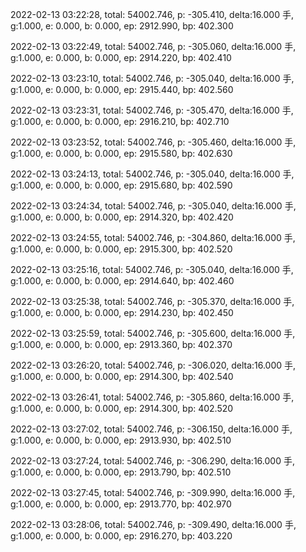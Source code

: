 2022-02-13 03:22:28, total: 54002.746, p: -305.410, delta:16.000 手, g:1.000, e: 0.000, b: 0.000, ep: 2912.990, bp: 402.300

2022-02-13 03:22:49, total: 54002.746, p: -305.060, delta:16.000 手, g:1.000, e: 0.000, b: 0.000, ep: 2914.220, bp: 402.410

2022-02-13 03:23:10, total: 54002.746, p: -305.040, delta:16.000 手, g:1.000, e: 0.000, b: 0.000, ep: 2915.440, bp: 402.560

2022-02-13 03:23:31, total: 54002.746, p: -305.470, delta:16.000 手, g:1.000, e: 0.000, b: 0.000, ep: 2916.210, bp: 402.710

2022-02-13 03:23:52, total: 54002.746, p: -305.460, delta:16.000 手, g:1.000, e: 0.000, b: 0.000, ep: 2915.580, bp: 402.630

2022-02-13 03:24:13, total: 54002.746, p: -305.040, delta:16.000 手, g:1.000, e: 0.000, b: 0.000, ep: 2915.680, bp: 402.590

2022-02-13 03:24:34, total: 54002.746, p: -305.040, delta:16.000 手, g:1.000, e: 0.000, b: 0.000, ep: 2914.320, bp: 402.420

2022-02-13 03:24:55, total: 54002.746, p: -304.860, delta:16.000 手, g:1.000, e: 0.000, b: 0.000, ep: 2915.300, bp: 402.520

2022-02-13 03:25:16, total: 54002.746, p: -305.040, delta:16.000 手, g:1.000, e: 0.000, b: 0.000, ep: 2914.640, bp: 402.460

2022-02-13 03:25:38, total: 54002.746, p: -305.370, delta:16.000 手, g:1.000, e: 0.000, b: 0.000, ep: 2914.230, bp: 402.450

2022-02-13 03:25:59, total: 54002.746, p: -305.600, delta:16.000 手, g:1.000, e: 0.000, b: 0.000, ep: 2913.360, bp: 402.370

2022-02-13 03:26:20, total: 54002.746, p: -306.020, delta:16.000 手, g:1.000, e: 0.000, b: 0.000, ep: 2914.300, bp: 402.540

2022-02-13 03:26:41, total: 54002.746, p: -305.860, delta:16.000 手, g:1.000, e: 0.000, b: 0.000, ep: 2914.300, bp: 402.520

2022-02-13 03:27:02, total: 54002.746, p: -306.150, delta:16.000 手, g:1.000, e: 0.000, b: 0.000, ep: 2913.930, bp: 402.510

2022-02-13 03:27:24, total: 54002.746, p: -306.290, delta:16.000 手, g:1.000, e: 0.000, b: 0.000, ep: 2913.790, bp: 402.510

2022-02-13 03:27:45, total: 54002.746, p: -309.990, delta:16.000 手, g:1.000, e: 0.000, b: 0.000, ep: 2913.770, bp: 402.970

2022-02-13 03:28:06, total: 54002.746, p: -309.490, delta:16.000 手, g:1.000, e: 0.000, b: 0.000, ep: 2916.270, bp: 403.220